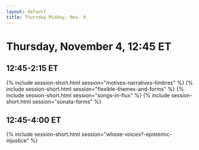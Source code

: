 ```yaml
---
layout: default
title: Thursday Midday, Nov. 4
---
```


# Thursday, November 4, 12:45 ET

## 12:45-2:15 ET
{% include session-short.html session="motives-narratives-timbres" %}
{% include session-short.html session="flexible-themes-and-forms" %}
{% include session-short.html session="songs-in-flux" %}
{% include session-short.html session="sonata-forms" %}

## 12:45-4:00 ET
{% include session-short.html session="whose-voices?-epistemic-injustice" %}
